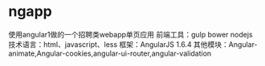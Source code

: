 # ngapp
使用angular1做的一个招聘类webapp单页应用
前端工具：gulp bower nodejs
技术语言：html、javascript、less
框架：AngularJS 1.6.4
其他模块：Angular-animate,Angular-cookies,angular-ui-router,angular-validation
